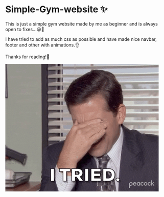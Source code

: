 # Simple-Gym-website ✨
This is just a simple gym website made by me as beginner and is always open to fixes...😀👏

I have tried to add as much css as possible and have made nice navbar, footer and other with animations.👌

Thanks for reading!📗


![Simple-Gym-Website](giphy.gif)
